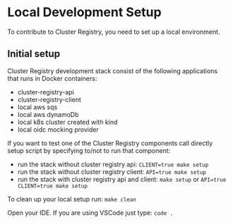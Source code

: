 # Local Development Setup

To contribute to Cluster Registry, you need to set up a local environment.

## Initial setup

Cluster Registry development stack consist of the following applications that runs in Docker containers:

* cluster-registry-api
* cluster-registry-client
* local aws sqs
* local aws dynamoDb
* local k8s cluster created with kind
* local oidc mocking provider

If you want to test one of the Cluster Registry components call directly setup script by specifying to/not to run that component:

* run the stack without cluster registry api: `CLIENT=true make setup`
* run the stack without cluster registry client: `API=true make setup`
* run the stack with cluster registry api and client: `make setup` or `API=true CLIENT=true make setup`

To clean up your local setup run:
`make clean`

Open your IDE. If you are using VSCode just type: `code .`
